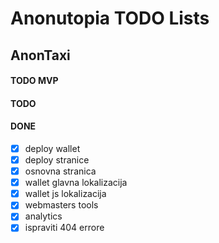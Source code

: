 # Anonutopia TODO Lists

## AnonTaxi

#### TODO MVP

#### TODO

#### DONE

- [x] deploy wallet
- [x] deploy stranice
- [x] osnovna stranica
- [x] wallet glavna lokalizacija
- [x] wallet js lokalizacija
- [x] webmasters tools
- [x] analytics
- [x] ispraviti 404 errore

